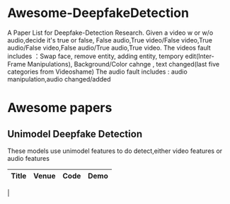 # Awesome-DeepfakeDetection
A Paper List for Deepfake-Detection Research.
Given a video w or w/o audio,decide it's true or false, False audio,True video/False video,True audio/False video,False audio/True audio,True video.
The videos fault includes ：Swap face, remove entity, adding entity, tempory edit(Inter-Frame Manipulations), Background/Color cahnge , text changed(last five categories from Videoshame)
The audio fault includes : audio manipulation,audio changed/added

# Awesome papers
## Unimodel Deepfake Detection
These models use unimodel features to do detect,either video features or audio features

|  Title  |   Venue  |   Code   |   Demo   |
|:--------|:--------:|:--------:|:--------:|
|
